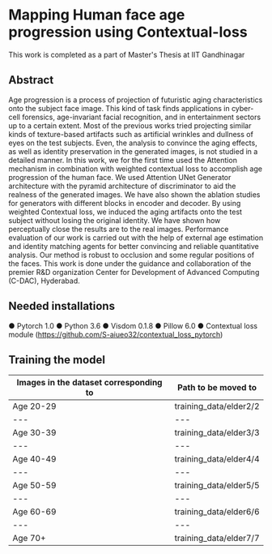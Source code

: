 # Mapping Human face age progression using Contextual-loss
This work is completed as a part of Master's Thesis at IIT Gandhinagar

## Abstract
Age progression is a process of projection of futuristic aging characteristics onto the subject face image. This kind of task finds applications in cyber-cell forensics, age-invariant facial recognition, and in entertainment sectors up to a certain extent. Most of the previous works tried projecting similar kinds of texture-based artifacts such as artificial wrinkles and dullness of eyes on the test subjects. Even, the analysis to convince the aging effects, as well as identity preservation in the generated images, is not studied in a detailed manner. In this work, we for the first time used the Attention mechanism in combination with weighted contextual loss to accomplish age progression of the human face. We used Attention UNet Generator architecture with the pyramid architecture of discriminator to aid the realness of the generated images. We have also shown the ablation studies for generators with different blocks in encoder and decoder. By using weighted Contextual loss, we induced the aging artifacts onto the test subject without losing the original identity. We have shown how perceptually close the results are to the real images. Performance evaluation of our work is carried out with the help of external age estimation and identity matching agents for better convincing and reliable quantitative analysis. Our method is robust to occlusion and some regular positions of the faces. This work is done under the guidance and collaboration of the premier R&D organization Center for Development of Advanced Computing (C-DAC), Hyderabad. 

## Needed installations

● Pytorch 1.0
● Python 3.6
● Visdom 0.1.8
● Pillow 6.0
● Contextual loss module (https://github.com/S-aiueo32/contextual_loss_pytorch)

## Training the model

Images in the dataset corresponding to | Path to be moved to
--- | ---
Age 20-29 | training_data/elder2/2
--- | ---
Age 30-39 | training_data/elder3/3
--- | ---
Age 40-49 | training_data/elder4/4
--- | ---
Age 50-59 | training_data/elder5/5
--- | ---
Age 60-69 | training_data/elder6/6
--- | ---
Age 70+ | training_data/elder7/7
